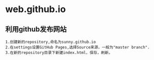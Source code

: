 # web.github.io
## 利用github发布网站
    1.创建新的repository,命名为sunny.github.io
    2.在settings设置GitHub Pages,选择Source来源，一般为"master branch".
    3.在新的repository目录下新建index.html，保存，刷新。
